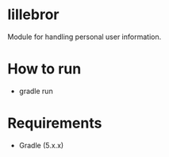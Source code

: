 # lillebror
Module for handling personal user information.


# How to run
 - gradle run


# Requirements
 - Gradle (5.x.x)